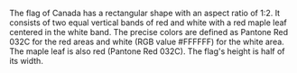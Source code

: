 The flag of Canada has a rectangular shape with an aspect ratio of 1:2. It consists of two equal vertical bands of red and white with a red maple leaf centered in the white band. The precise colors are defined as Pantone Red 032C for the red areas and white (RGB value #FFFFFF) for the white area. The maple leaf is also red (Pantone Red 032C). The flag's height is half of its width.